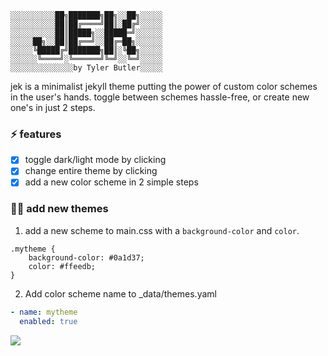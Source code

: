 
```text
░░░░░░░░░░██╗███████╗██╗░░██╗░░░░░
░░░░░░░░░░██║██╔════╝██║░██╔╝░░░░░
░░░░░░░░░░██║█████╗░░█████═╝░░░░░░
░░░░░██╗░░██║██╔══╝░░██╔═██╗░░░░░░
░░░░░╚█████╔╝███████╗██║░╚██╗░░░░░
░░░░░░╚════╝░╚══════╝╚═╝░░╚═╝░░░░░
░░░░░░░░░░░░░░by Tyler Butler░░░░░
```

jek is a minimalist jekyll theme putting the power of custom color schemes in the user's hands. toggle between schemes hassle-free, or create new one's in just 2 steps.

### ⚡ features

+  [x] toggle dark/light mode by clicking <i class="far fa-moon zoom" onclick="changeTheme('dark');"></i>
+  [x] change entire theme by clicking  <i class="fas fa-palette zoom" onclick="changeTheme();"></i>
+  [x] add a new color scheme in 2 simple steps

### 👩‍🚀 add new themes

1) add a new scheme to main.css with a `background-color` and `color`.  

```
.mytheme {
    background-color: #0a1d37;
    color: #ffeedb;
}
```  

2) Add color scheme name to _data/themes.yaml  

```yaml
- name: mytheme
  enabled: true
```

![](jek.gif)
